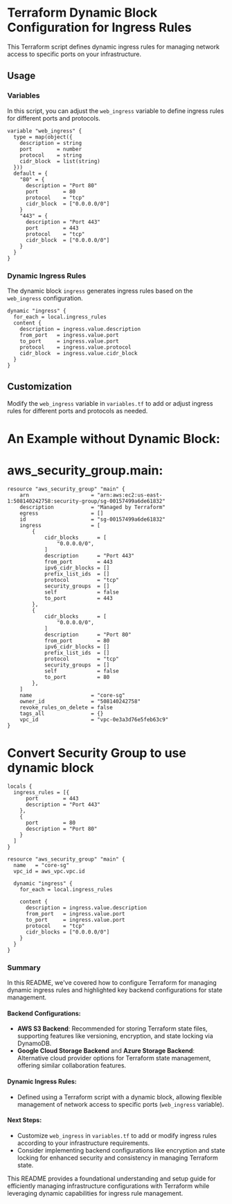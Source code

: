 # Terraform Dynamic Block Configuration for Ingress Rules

This Terraform script defines dynamic ingress rules for managing network access to specific ports on your infrastructure.


## Usage

### Variables

In this script, you can adjust the `web_ingress` variable to define ingress rules for different ports and protocols.

```hcl
variable "web_ingress" {
  type = map(object({
    description = string
    port        = number
    protocol    = string
    cidr_block  = list(string)
  }))
  default = {
    "80" = {
      description = "Port 80"
      port        = 80
      protocol    = "tcp"
      cidr_block  = ["0.0.0.0/0"]
    }
    "443" = {
      description = "Port 443"
      port        = 443
      protocol    = "tcp"
      cidr_block  = ["0.0.0.0/0"]
    }
  }
}
```

### Dynamic Ingress Rules

The dynamic block `ingress` generates ingress rules based on the `web_ingress` configuration.

```hcl
dynamic "ingress" {
  for_each = local.ingress_rules
  content {
    description = ingress.value.description
    from_port   = ingress.value.port
    to_port     = ingress.value.port
    protocol    = ingress.value.protocol
    cidr_block  = ingress.value.cidr_block
  }
}
```

## Customization

Modify the `web_ingress` variable in `variables.tf` to add or adjust ingress rules for different ports and protocols as needed.



# An Example without Dynamic Block:

# aws_security_group.main:
```
resource "aws_security_group" "main" {
    arn                    = "arn:aws:ec2:us-east-1:508140242758:security-group/sg-00157499a6de61832"
    description            = "Managed by Terraform"
    egress                 = []
    id                     = "sg-00157499a6de61832"
    ingress                = [
        {
            cidr_blocks      = [
                "0.0.0.0/0",
            ]
            description      = "Port 443"
            from_port        = 443
            ipv6_cidr_blocks = []
            prefix_list_ids  = []
            protocol         = "tcp"
            security_groups  = []
            self             = false
            to_port          = 443
        },
        {
            cidr_blocks      = [
                "0.0.0.0/0",
            ]
            description      = "Port 80"
            from_port        = 80
            ipv6_cidr_blocks = []
            prefix_list_ids  = []
            protocol         = "tcp"
            security_groups  = []
            self             = false
            to_port          = 80
        },
    ]
    name                   = "core-sg"
    owner_id               = "508140242758"
    revoke_rules_on_delete = false
    tags_all               = {}
    vpc_id                 = "vpc-0e3a3d76e5feb63c9"
}
```
# Convert Security Group to use dynamic block

```
locals {
  ingress_rules = [{
      port        = 443
      description = "Port 443"
    },
    {
      port        = 80
      description = "Port 80"
    }
  ]
}

resource "aws_security_group" "main" {
  name   = "core-sg"
  vpc_id = aws_vpc.vpc.id

  dynamic "ingress" {
    for_each = local.ingress_rules

    content {
      description = ingress.value.description
      from_port   = ingress.value.port
      to_port     = ingress.value.port
      protocol    = "tcp"
      cidr_blocks = ["0.0.0.0/0"]
    }
  }
}
```

### Summary

In this README, we've covered how to configure Terraform for managing dynamic ingress rules and highlighted key backend configurations for state management.

#### Backend Configurations:
- **AWS S3 Backend**: Recommended for storing Terraform state files, supporting features like versioning, encryption, and state locking via DynamoDB.
- **Google Cloud Storage Backend** and **Azure Storage Backend**: Alternative cloud provider options for Terraform state management, offering similar collaboration features.

#### Dynamic Ingress Rules:
- Defined using a Terraform script with a dynamic block, allowing flexible management of network access to specific ports (`web_ingress` variable).

#### Next Steps:
- Customize `web_ingress` in `variables.tf` to add or modify ingress rules according to your infrastructure requirements.
- Consider implementing backend configurations like encryption and state locking for enhanced security and consistency in managing Terraform state.

This README provides a foundational understanding and setup guide for efficiently managing infrastructure configurations with Terraform while leveraging dynamic capabilities for ingress rule management. 

